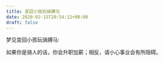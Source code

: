 ```yaml
---
title: 变回小孩玩骑膊马
date: 2020-02-15T20:54:12+08:00
draft: false
---
```


梦见变回小孩玩骑膊马:

如果你是骑人的话，你会升职加薪；相反，请小心事业会有所阻碍。